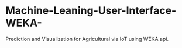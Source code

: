 # Machine-Leaning-User-Interface-WEKA-
Prediction and Visualization for Agricultural via IoT using WEKA api.
